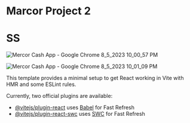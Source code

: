 # Marcor Project 2

# SS
![Mercor Cash App - Google Chrome 8_5_2023 10_00_57 PM](https://github.com/Mayukhy/Marcor-CashApp-Cover/assets/107027766/e8c6e94b-5cd6-4777-b25f-56b645d9aab3)

![Mercor Cash App - Google Chrome 8_5_2023 10_01_09 PM](https://github.com/Mayukhy/Marcor-CashApp-Cover/assets/107027766/9b882e18-2e88-41dd-b704-e73506120023)


This template provides a minimal setup to get React working in Vite with HMR and some ESLint rules.

Currently, two official plugins are available:

- [@vitejs/plugin-react](https://github.com/vitejs/vite-plugin-react/blob/main/packages/plugin-react/README.md) uses [Babel](https://babeljs.io/) for Fast Refresh
- [@vitejs/plugin-react-swc](https://github.com/vitejs/vite-plugin-react-swc) uses [SWC](https://swc.rs/) for Fast Refresh

